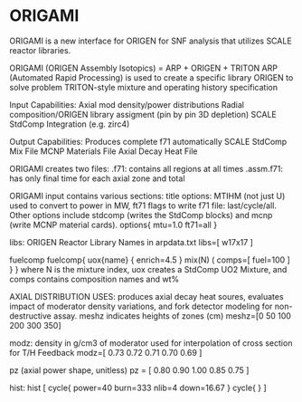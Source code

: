 # ORIGAMI

ORIGAMI is a new interface for ORIGEN for SNF analysis that utilizes SCALE reactor libraries.

ORIGAMI (ORIGEN Assembly Isotopics) = ARP + ORIGEN + TRITON
ARP (Automated Rapid Processing) is used to create a specific library
ORIGEN to solve problem
TRITON-style mixture and operating history specification

Input Capabilities:
Axial mod density/power distributions
Radial composition/ORIGEN library assigment (pin by pin 3D depletion)
SCALE StdComp Integration (e.g. zirc4)

Output Capabilities:
Produces complete f71 automatically
SCALE StdComp Mix File
MCNP Materials File
Axial Decay Heat File

ORIGAMI creates two files:
.f71: contains all regions at all times
.assm.f71: has only final time for each axial zone and total

ORIGAMI input contains various sections:
title
options: MTIHM (not just U) used to convert to power in MW, ft71 flags to write f71 file: last/cycle/all. Other options include stdcomp (writes the StdComp blocks) and mcnp (write MCNP material cards).
options{ mtu=1.0 ft71=all }

libs: ORIGEN Reactor Library Names in arpdata.txt
libs=[ w17x17 ]

fuelcomp
fuelcomp{
uox{name} { enrich=4.5 }
mix(N) ( comps=[ fuel=100 ] }
}
where N is the mixture index, uox creates a StdComp UO2 Mixture, and comps contains composition names and wt%

AXIAL DISTRIBUTION USES: produces axial decay heat soures, evaluates impact of moderator density variations, and fork detector modeling for non-destructive assay.
meshz indicates heights of zones (cm)
meshz=[0 50 100 200 300 350]

modz: density in g/cm3 of moderator used for interpolation of cross section for T/H Feedback
modz=[ 0.73 0.72 0.71 0.70 0.69 ] 

pz (axial power shape, unitless)
pz = [ 0.80 0.90 1.00 0.85 0.75 ]

hist:
hist [
cycle{ power=40 burn=333 nlib=4 down=16.67 }
cycle{ }
]


